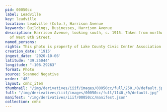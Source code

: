 ```yaml
---
pid: 00050cc
label: Leadville
key: leadville
location: Leadville (Colo.), Harrison Avenue
keywords: Buildings, Businesses, Harrison Avenue
description: Harrison Avenue, looking south, c. 1915. Taken from northwest corner
  of West 8th Street.
named_persons: 
rights: This photo is property of Lake County Civic Center Association.
creation_date: '1915'
ingest_date: '2020-10-06'
latitude: '39.25044'
longitude: "-106.29263"
format: Photo
source: Scanned Negative
order: '48'
layout: cmhc_item
thumbnail: "/img/derivatives/iiif/images/00050cc/full/250,/0/default.jpg"
full: "/img/derivatives/iiif/images/00050cc/full/1140,/0/default.jpg"
manifest: "/img/derivatives/iiif/00050cc/manifest.json"
collection: cmhc
---
```

